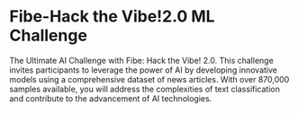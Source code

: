 # Fibe-Hack the Vibe!2.0 ML Challenge
 The Ultimate AI Challenge with Fibe: Hack the Vibe! 2.0. This challenge invites participants to leverage the power of AI by developing innovative models using a comprehensive dataset of news articles. With over 870,000 samples available, you will address the complexities of text classification and contribute to the advancement of AI technologies.
